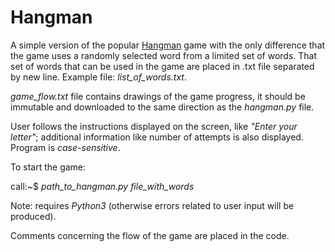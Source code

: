 # Hangman

A simple version of the popular [Hangman](https://en.wikipedia.org/wiki/Hangman_(game)) game with the only difference that the game uses a randomly selected word from a limited set of words. That set of words that can be used in the game are placed in .txt file separated by new line. Example file: *list_of_words.txt*. <br />

*game_flow.txt* file contains drawings of the game progress, it should be immutable and downloaded to the same direction as the *hangman.py* file. <br />

User follows the instructions displayed on the screen, like *"Enter your letter"*; additional information like number of attempts is also displayed. Program is *case-sensitive*.<br />

To start the game:<br />

call:~$ *path_to_hangman.py file_with_words*

Note: requires *Python3* (otherwise errors related to user input will be produced).

Comments concerning the flow of the game are placed in the code.
